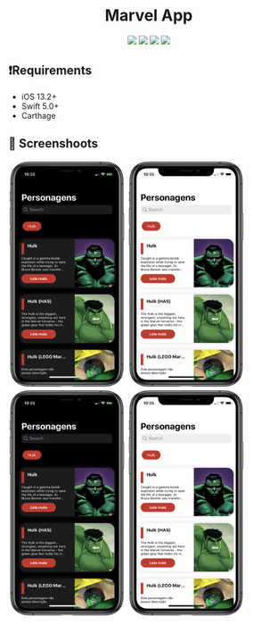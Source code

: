 <h1 align="center">Marvel App</h1>
<p align="center">
    <img src="https://img.shields.io/static/v1?label=Swift&message=5.0&style=plastic&logo=appveyo">
    <img src="https://img.shields.io/static/v1?label=Minimum%20iOS%20version&message=13.2&color=F76831&style=plastic&logo=appveyo">
    <img src="https://img.shields.io/static/v1?label=Architecture&message=MVVM-C&color=BAE9FF&style=plastic&logo=appveyo">
    <img src="https://img.shields.io/static/v1?label=Dark%20Mode&message=Enable&color=00FF00&style=plastic&logo=appveyo">
</p>

## ❗️Requirements

- iOS 13.2+
- Swift 5.0+
- Carthage

## 📸 Screenshoots

<p>
<img src="./images/hulk_darkmode.png" alt="Screenshot" width="210" height="407">
 <img src="./images/hulk.png" alt="Screenshot" width="210" height="407">
 <img src="./images/hulk_darkmode.png" alt="Screenshot" width="210" height="407">
 <img src="./images/hulk.png" alt="Screenshot" width="210" height="407">
</p>


